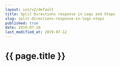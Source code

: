 ```yaml
---
layout: ios/v2/default
title: Split Directions response in Legs and Steps
slug: split-directions-response-in-legs-steps
published: true
date: 2019-07-10
last_modified_at: 2019-07-12
---
```


# {{ page.title }}
